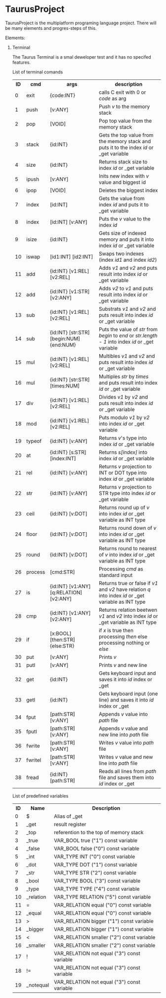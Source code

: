 # TaurusProject
TaurusProject is the multiplatform programing language project. There will be many elements and progres-steps of this.

Elements:
<ol>
  <li>Terminal</li>
    <p>The Taurus Terminal is a smal deweloper test and it has no specifed features.</p>
    <table>
      <p>List of terminal comands</p>
      <tr>
        <th>ID</th>
        <th>cmd</th>
        <th>args</th>
        <th>description</th>
      </tr>
      <tr>
        <td>0</td>
        <td>exit</td>
        <td>{code:INT}</td>
        <td>calls C exit with 0 or <i>code</i> as arg</td>
      </tr>
      <tr>
        <td>1</td>
        <td>push</td>
        <td>[v:ANY]</td>
        <td>Push <i>v</i> to the memory stack</td>
      </tr>
      <tr>
        <td>2</td>
        <td>pop</td>
        <td>[VOID]</td>
        <td>Pop top value from the memory stack</td>
      </tr>
      <tr>
        <td>3</td>
        <td>stack</td>
        <td>{id:INT}</td>
        <td>Gets the top value from the memory stack and puts it to the index <i>id</i> or _get variable</td>
      </tr>
      <tr>
        <td>4</td>
        <td>size</td>
        <td>{id:INT}</td>
        <td>Returns stack size to index <i>id</i> or _get variable</td>
      </tr>
      <tr>
        <td>5</td>
        <td>ipush</td>
        <td>[v:ANY]</td>
        <td>Inits new index with <i>v</i> value and biggest id</td>
      </tr>
      <tr>
        <td>6</td>
        <td>ipop</td>
        <td>[VOID]</td>
        <td>Deletes the biggest index</td>
      </tr>
      <tr>
        <td>7</td>
        <td>index</td>
        <td>[id:INT]</td>
        <td>Gets the value from index <i>id</i> and puts it to _get variable</td>
      </tr>
      <tr>
        <td>8</td>
        <td>index</td>
        <td>[id:INT] [v:ANY]</td>
        <td>Puts the <i>v</i> value to the index <i>id</i></td>
      </tr>
      <tr>
        <td>9</td>
        <td>isize</td>
        <td>{id:INT}</td>
        <td>Gets size of indexed memory and puts it into index <i>id</i> or _get variable</td>
      </tr>
      <tr>
        <td>10</td>
        <td>iswap</td>
        <td>[id1:INT] [id2:INT]</td>
        <td>Swaps two indexes (index <i>id1</i> and index <i>id2</i>)</td>
      </tr>
      <tr>
        <td>11</td>
        <td>add</td>
        <td>{id:INT} [v1:REL] [v2:REL]</td>
        <td>Adds <i>v1</i> and <i>v2</i> and puts result into index <i>id</i> or _get variable</td>
      </tr>
      <tr>
        <td>12</td>
        <td>add</td>
        <td>{id:INT} [v1:STR] [v2:ANY]</td>
        <td>Adds <i>v2</i> to <i>v1</i> and puts result into index <i>id</i> or _get variable</td>
      </tr>
      <tr>
        <td>13</td>
        <td>sub</td>
        <td>{id:INT} [v1:REL] [v2:REL]</td>
        <td>Substrats <i>v1</i> and <i>v2</i> and puts result into index <i>id</i> or _get variable</td>
      </tr>
      <tr>
        <td>14</td>
        <td>sub</td>
        <td>{id:INT} [str:STR] [begin:NUM] {end:NUM}</td>
        <td>Puts the value of <i>str</i> from <i>begin</i> to <i>end</i> or <i>str.length - 1</i> into index <i>id</i> or _get variable</td>
      </tr>
      <tr>
        <td>15</td>
        <td>mul</td>
        <td>{id:INT} [v1:REL] [v2:REL]</td>
        <td>Multibles <i>v1</i> and <i>v2</i> and puts result into index <i>id</i> or _get variable</td>
      </tr>
      <tr>
        <td>16</td>
        <td>mul</td>
        <td>{id:INT} [str:STR] [times:NUM]</td>
        <td>Multiples <i>str</i> by <i>times</i> and puts result into index <i>id</i> or _get variable</td>
      </tr>
      <tr>
        <td>17</td>
        <td>div</td>
        <td>{id:INT} [v1:REL] [v2:REL]</td>
        <td>Divides <i>v1</i> by <i>v2</i> and puts result into index <i>id</i> or _get variable</td>
      </tr>
      <tr>
        <td>18</td>
        <td>mod</td>
        <td>{id:INT} [v1:REL] [v2:REL]</td>
        <td>Puts modulo <i>v1</i> by <i>v2</i> into index <i>id</i> or _get variable</td>
      </tr>
      <tr>
        <td>19</td>
        <td>typeof</td>
        <td>{id:INT} [v:ANY]</td>
        <td>Returns <i>v</i>'s type into index <i>id</i> or _get variable</td>
      </tr>
      <tr>
        <td>20</td>
        <td>at</td>
        <td>{id:INT} [s:STR] [index:INT]</td>
        <td>Returns <i>s[index]</i> into index <i>id</i> or _get variable</td>
      </tr>
      <tr>
        <td>21</td>
        <td>rel</td>
        <td>{id:INT} [v:ANY]</td>
        <td>Returns <i>v</i> projection to INT or DOT type into index <i>id</i> or _get variable</td>
      </tr>
      <tr>
        <td>22</td>
        <td>str</td>
        <td>{id:INT} [v:ANY]</td>
        <td>Returns <i>v</i> projection to STR type into index <i>id</i> or _get variable</td>
      </tr>
      <tr>
        <td>23</td>
        <td>ceil</td>
        <td>{id:INT} [v:DOT]</td>
        <td>Returns round up of <i>v</i> into index <i>id</i> or _get variable as INT type</td>
      </tr>
      <tr>
        <td>24</td>
        <td>floor</td>
        <td>{id:INT} [v:DOT]</td>
        <td>Returns round down of <i>v</i> into index <i>id</i> or _get variable as INT type</td>
      </tr>
      <tr>
        <td>25</td>
        <td>round</td>
        <td>{id:INT} [v:DOT]</td>
        <td>Returns round to nearest of <i>v</i> into index <i>id</i> or _get variable as INT type</td>
      </tr>
      <tr>
        <td>26</td>
        <td>process</td>
        <td>[cmd:STR]</td>
        <td>Processing <i>cmd</i> as standard input</td>
      </tr>
      <tr>
        <td>27</td>
        <td>is</td>
        <td>{id:INT} [v1:ANY] [q:RELATION] [v2:ANY]</td>
        <td>Returns true or false if <i>v1</i> and <i>v2</i> have relation <i>q</i> into index <i>id</i> or _get variable as INT type</td>
      </tr>
      <tr>
        <td>28</td>
        <td>cmp</td>
        <td>{id:INT} [v1:ANY] [v2:ANY]</td>
        <td>Returns relation beetwen <i>v1</i> and <i>v2</i> into index <i>id</i> or _get variable as INT type</td>
      </tr>
      <tr>
        <td>29</td>
        <td>if</td>
        <td>[x:BOOL] [then:STR] {else:STR}</td>
        <td>if <i>x</i> is true then processing <i>then</i> else processing nothing or <i>else</i></td>
      </tr>
      <tr>
        <td>30</td>
        <td>put</td>
        <td>[v:ANY]</td>
        <td>Prints <i>v</i></td>
      </tr>
      <tr>
        <td>31</td>
        <td>putl</td>
        <td>[v:ANY]</td>
        <td>Prints <i>v</i> and new line</td>
      </tr>
      <tr>
        <td>32</td>
        <td>get</td>
        <td>{id:INT}</td>
        <td>Gets keyboard input and saves it into <i>id</i> index or _get</td>
      </tr>
      <tr>
        <td>33</td>
        <td>getl</td>
        <td>{id:INT}</td>
        <td>Gets keyboard input (one line) and saves it into <i>id</i> index or _get</td>
      </tr>
      <tr>
        <td>34</td>
        <td>fput</td>
        <td>[path:STR] [v:ANY]</td>
        <td>Appends <i>v</i> value into <i>path</i> file</td>
      </tr>
      <tr>
        <td>35</td>
        <td>fputl</td>
        <td>[path:STR] [v:ANY]</td>
        <td>Appends <i>v</i> value and new line into <i>path</i> file</td>
      </tr>
      <tr>
        <td>36</td>
        <td>fwrite</td>
        <td>[path:STR] [v:ANY]</td>
        <td>Writes <i>v</i> value into <i>path</i> file</td>
      </tr>
      <tr>
        <td>37</td>
        <td>fwritel</td>
        <td>[path:STR] [v:ANY]</td>
        <td>Writes <i>v</i> value and new line into <i>path</i> file</td>
      </tr>
      <tr>
        <td>38</td>
        <td>fread</td>
        <td>{id:INT} [path:STR]</td>
        <td>Reads all lines from <i>path</i> file and saves them into <i>id</i> index or _get</td>
      </tr>
    </table>
    <table>
      <p>List of predefined variables</p>
      <tr>
        <th>ID</th>
        <th>Name</th>
        <th>Description</th>
      </tr>
      <tr>
        <td>0</td>
        <td>$</td>
        <td>Alias of _get</td>
      </tr>
      <tr>
        <td>1</td>
        <td>_get</td>
        <td>result register</td>
      </tr>
      <tr>
        <td>2</td>
        <td>_top</td>
        <td>referention to the top of memory stack</td>
      </tr>
      <tr>
        <td>3</td>
        <td>_true</td>
        <td>VAR_BOOL true ("1") const variable</td>
      </tr>
      <tr>
        <td>4</td>
        <td>_false</td>
        <td>VAR_BOOL false ("0") const variable</td>
      </tr>
      <tr>
        <td>5</td>
        <td>_int</td>
        <td>VAR_TYPE INT ("0") const variable</td>
      </tr>
      <tr>
        <td>6</td>
        <td>_dot</td>
        <td>VAR_TYPE DOT ("1") const variable</td>
      </tr>
      <tr>
        <td>7</td>
        <td>_str</td>
        <td>VAR_TYPE STR ("2") const variable</td>
      </tr>
      <tr>
        <td>8</td>
        <td>_bool</td>
        <td>VAR_TYPE BOOL ("3") const variable</td>
      </tr>
      <tr>
        <td>9</td>
        <td>_type</td>
        <td>VAR_TYPE TYPE ("4") const variable</td>
      </tr>
      <tr>
        <td>10</td>
        <td>_relation</td>
        <td>VAR_TYPE RELATION ("5") const variable</td>
      </tr>
      <tr>
        <td>11</td>
        <td>=</td>
        <td>VAR_RELATION equal ("0") const variable</td>
      </tr>
      <tr>
        <td>12</td>
        <td>_equal</td>
        <td>VAR_RELATION equal ("0") const variable</td>
      </tr>
      <tr>
        <td>13</td>
        <td>></td>
        <td>VAR_RELATION bigger ("1") const variable</td>
      </tr>
      <tr>
        <td>14</td>
        <td>_bigger</td>
        <td>VAR_RELATION bigger ("1") const variable</td>
      </tr>
      <tr>
        <td>15</td>
        <td><</td>
        <td>VAR_RELATION smaller ("2") const variable</td>
      </tr>
      <tr>
        <td>16</td>
        <td>_smaller</td>
        <td>VAR_RELATION smaller ("2") const variable</td>
      </tr>
      <tr>
        <td>17</td>
        <td>!</td>
        <td>VAR_RELATION not equal ("3") const variable</td>
      </tr>
      <tr>
        <td>18</td>
        <td>!=</td>
        <td>VAR_RELATION not equal ("3") const variable</td>
      </tr>
      <tr>
        <td>19</td>
        <td>_notequal</td>
        <td>VAR_RELATION not equal ("3") const variable</td>
      </tr>
    </table>
</ol>
